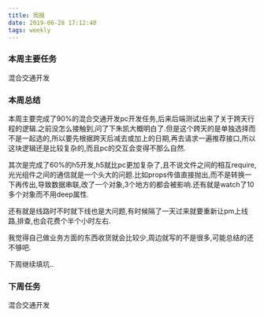 ```yaml
---
title: 周报
date: 2019-06-28 17:12:40
tags: weekly
---
```


### 本周主要任务

混合交通开发

### 本周总结

本周主要完成了90%的混合交通开发pc开发任务,后来后端测试出来了关于跨天行程的逻辑.之前没怎么接触到,问了下朱凯大概明白了.但是这个跨天的是单独选择而不是一起选的,所以要先根据跨天后减去或加上的日期,再去请求一遍推荐接口,所以这块逻辑还是比较复杂的,而且pc的交互会变得不那么自然.

其次是完成了60%的h5开发,h5就比pc更加复杂了,且不说文件之间的相互require,光光组件之间的通信就是一个头大的问题.比如props传值直接抛出,而不是转换一下再传出,导致数据串联,改了一个对象,3个地方的都会被影响.还有就是watch了10多个对象而不用deep属性.

还有就是线路时不时就下线也是大问题,有时候隔了一天过来就要重新让pm上线路,排查,也会花费个半个小时左右.

我觉得自己做业务方面的东西收货就会比较少,周边就写的不是很多,可能总结的还不够吧.

下周继续填坑..

### 下周任务

混合交通开发
